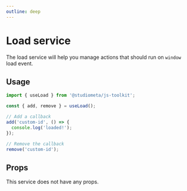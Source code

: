```yaml
---
outline: deep
---
```


# Load service

The load service will help you manage actions that should run on `window` load event.

## Usage

```js twoslash
import { useLoad } from '@studiometa/js-toolkit';

const { add, remove } = useLoad();

// Add a callback
add('custom-id', () => {
  console.log('loaded!');
});

// Remove the callback
remove('custom-id');
```

## Props

This service does not have any props.
